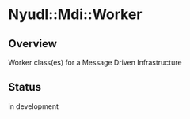Nyudl::Mdi::Worker
==================

## Overview
Worker class(es) for a Message Driven Infrastructure

## Status
in development

